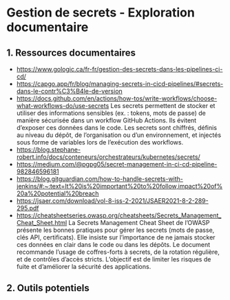 # Gestion de secrets - Exploration documentaire

## 1. Ressources documentaires

- https://www.gologic.ca/fr-fr/gestion-des-secrets-dans-les-pipelines-ci-cd/
- https://capgo.app/fr/blog/managing-secrets-in-cicd-pipelines/#secrets-dans-le-contr%C3%B4le-de-version
- https://docs.github.com/en/actions/how-tos/write-workflows/choose-what-workflows-do/use-secrets
        Les secrets permettent de stocker et utiliser des informations sensibles (ex. : tokens, mots de passe) de manière sécurisée dans un workflow GitHub Actions. Ils évitent d’exposer ces données dans le code. Les secrets sont chiffrés, définis au niveau du dépôt, de l’organisation ou d’un environnement, et injectés sous forme de variables lors de l’exécution des workflows.
- https://blog.stephane-robert.info/docs/conteneurs/orchestrateurs/kubernetes/secrets/
- https://medium.com/@pgpg05/secret-management-in-ci-cd-pipeline-982846596181
- https://blog.gitguardian.com/how-to-handle-secrets-with-jenkins/#:~:text=It%20is%20important%20to%20follow,impact%20of%20a%20potential%20breach
- https://jsaer.com/download/vol-8-iss-2-2021/JSAER2021-8-2-289-295.pdf
- https://cheatsheetseries.owasp.org/cheatsheets/Secrets_Management_Cheat_Sheet.html
        La Secrets Management Cheat Sheet de l’OWASP présente les bonnes pratiques pour gérer les secrets (mots de passe, clés API, certificats). Elle insiste sur l’importance de ne jamais stocker ces données en clair dans le code ou dans les dépôts. Le document recommande l’usage de coffres-forts à secrets, de la rotation régulière, et de contrôles d’accès stricts. L’objectif est de limiter les risques de fuite et d’améliorer la sécurité des applications.

## 2. Outils potentiels
